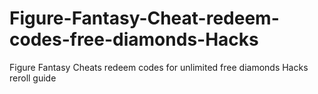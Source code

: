# Figure-Fantasy-Cheat-redeem-codes-free-diamonds-Hacks
Figure Fantasy Cheats redeem codes for unlimited free diamonds Hacks reroll guide
